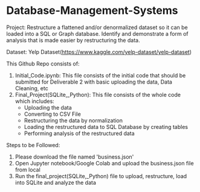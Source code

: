 # Database-Management-Systems

Project:
Restructure a flattened and/or denormalized dataset so it can be loaded into a SQL or Graph database. Identify and demonstrate a form of analysis that is made easier by restructuring the data.

Dataset:
Yelp Dataset(https://www.kaggle.com/yelp-dataset/yelp-dataset)

This Github Repo consists of:
1. Initial_Code.ipynb: This file consists of the initial code that should be submitted for Deliverable 2 with basic uploading the data, Data Cleaning, etc
2. Final_Project(SQLite,_Python): This file consists of the whole code which includes:
   - Uploading the data
   - Converting to CSV File
   - Restructuring the data by normalization
   - Loading the restructured data to SQL Database by creating tables
   - Performing analysis of the restructured data

Steps to be Followed:
1. Please download the file named 'business.json'
2. Open Jupyter notebook/Google Colab and upload the business.json file from local
3. Run the final_project(SQLite,_Python) file to upload, restructure, load into SQLite and analyze the data

